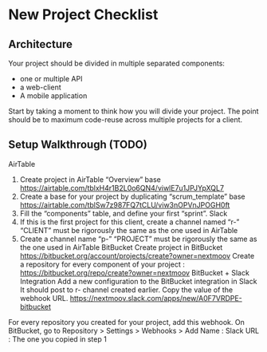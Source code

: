 



# New Project Checklist

## Architecture
Your project should be divided in multiple separated components: 

- one or multiple API
- a web-client
- A mobile application

Start by taking a moment to think how you will divide your project. 
The point should be to maximum code-reuse across multiple projects for a client.

## Setup Walkthrough (TODO)
AirTable
1. Create project in AirTable “Overview” base
https://airtable.com/tblxH4r1B2L0o6QN4/viwlE7u1JPJYpXQL7
2. Create a base for your project by duplicating “scrum_template” base
https://airtable.com/tblSw7z987FQ7tCLU/viw3nOPVnJPOGH0ft
3. Fill the “components” table, and define your first “sprint”.
Slack
1. If this is the first project for this client, create a channel named “r-<CLIENT>” 
“CLIENT” must be rigorously the same as the one used in AirTable
2. Create a channel name “p-<PROJECT>”
“PROJECT” must be rigorously the same as the one used in AirTable
BitBucket
Create project in BitBucket
https://bitbucket.org/account/projects/create?owner=nextmoov
Create a repository for every component of your project :
https://bitbucket.org/repo/create?owner=nextmoov
BitBucket + Slack Integration
Add a new configuration to the BitBucket integration in Slack
It should post to r-<CLIENT> channel created earlier.
Copy the value of the webhook URL.
 https://nextmoov.slack.com/apps/new/A0F7VRDPE-bitbucket

For every repository you created for your project, add this webhook. 
On BitBucket, go to Repository > Settings > Webhooks > Add
	Name : Slack
	URL : The one you copied in step 1



